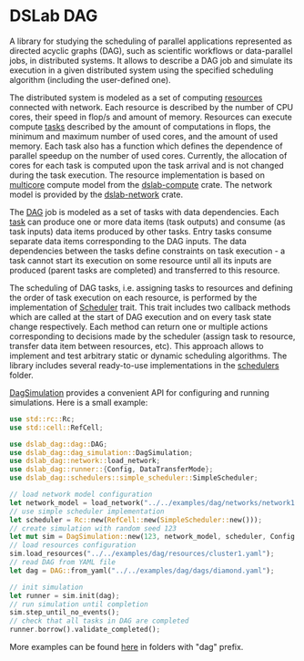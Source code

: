 # DSLab DAG

A library for studying the scheduling of parallel applications represented as directed acyclic graphs (DAG), such as scientific workflows or data-parallel jobs, in distributed systems. It allows to describe a DAG job and simulate its execution in a given distributed system using the specified scheduling algorithm (including the user-defined one).

The distributed system is modeled as a set of computing [resources](https://github.com/osukhoroslov/dslab/tree/main/crates/dslab-dag/src/resource.rs) connected with network. Each resource is described by the number of CPU cores, their speed in flop/s and amount of memory. Resources can execute compute [tasks](https://github.com/osukhoroslov/dslab/tree/main/crates/dslab-dag/src/task.rs) described by the amount of computations in flops, the minimum and maximum number of used cores, and the amount of used memory. Each task also has a function which defines the dependence of parallel speedup on the number of used cores. Currently, the allocation of cores for each task is computed upon the task arrival and is not changed during the task execution. The resource implementation is based on [multicore](https://github.com/osukhoroslov/dslab/tree/main/crates/dslab-compute/src/multicore.rs) compute model from the [dslab-compute](https://github.com/osukhoroslov/dslab/tree/main/crates/dslab-compute) crate. The network model is provided by the [dslab-network](https://github.com/osukhoroslov/dslab/tree/main/crates/dslab-network) crate.

The [DAG](https://github.com/osukhoroslov/dslab/blob/main/crates/dslab-dag/src/dag.rs) job is modeled as a set of tasks with data dependencies. Each [task](https://github.com/osukhoroslov/dslab/tree/main/crates/dslab-dag/src/task.rs) can produce one or more data items (task outputs) and consume (as task inputs) data items produced by other tasks. Entry tasks consume separate data items corresponding to the DAG inputs. The data dependencies between the tasks define constraints on task execution - a task cannot start its execution on some resource until all its inputs are produced (parent tasks are completed) and transferred to this resource.

The scheduling of DAG tasks, i.e. assigning tasks to resources and defining the order of task execution on each resource, is performed by the implementation of [Scheduler](https://github.com/osukhoroslov/dslab/blob/main/crates/dslab-dag/src/scheduler.rs) trait. This trait includes two callback methods which are called at the start of DAG execution and on every task state change respectively. Each method can return one or multiple actions corresponding to decisions made by the scheduler (assign task to resource, transfer data item between resources, etc). This approach allows to implement and test arbitrary static or dynamic scheduling algorithms. The library includes several ready-to-use implementations in the [schedulers](https://github.com/osukhoroslov/dslab/tree/main/crates/dslab-dag/src/schedulers) folder.

[DagSimulation](https://github.com/osukhoroslov/dslab/blob/main/crates/dslab-dag/src/dag_simulation.rs) provides a convenient API for configuring and running simulations. Here is a small example:

```rust
use std::rc::Rc;
use std::cell::RefCell;

use dslab_dag::dag::DAG;
use dslab_dag::dag_simulation::DagSimulation;
use dslab_dag::network::load_network;
use dslab_dag::runner::{Config, DataTransferMode};
use dslab_dag::schedulers::simple_scheduler::SimpleScheduler;

// load network model configuration
let network_model = load_network("../../examples/dag/networks/network1.yaml");
// use simple scheduler implementation
let scheduler = Rc::new(RefCell::new(SimpleScheduler::new()));
// create simulation with random seed 123
let mut sim = DagSimulation::new(123, network_model, scheduler, Config { data_transfer_mode: DataTransferMode::Direct });
// load resources configuration
sim.load_resources("../../examples/dag/resources/cluster1.yaml");
// read DAG from YAML file
let dag = DAG::from_yaml("../../examples/dag/dags/diamond.yaml");

// init simulation
let runner = sim.init(dag);
// run simulation until completion
sim.step_until_no_events();
// check that all tasks in DAG are completed
runner.borrow().validate_completed();
```

More examples can be found [here](https://github.com/osukhoroslov/dslab/tree/main/examples) in folders with "dag" prefix. 